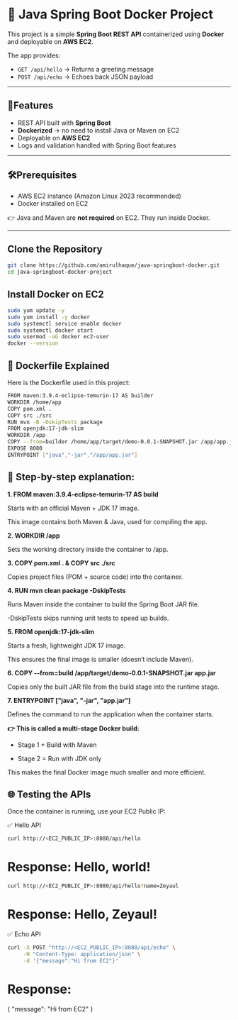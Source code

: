 # 🚀 Java Spring Boot Docker Project

This project is a simple **Spring Boot REST API** containerized using **Docker** and deployable on **AWS EC2**.

The app provides:
- `GET /api/hello` → Returns a greeting message
- `POST /api/echo` → Echoes back JSON payload

---

## 📖Features
- REST API built with **Spring Boot**
- **Dockerized** → no need to install Java or Maven on EC2
- Deployable on **AWS EC2**
- Logs and validation handled with Spring Boot features


---

## 🛠️Prerequisites
- AWS EC2 instance (Amazon Linux 2023 recommended)
- Docker installed on EC2

👉 Java and Maven are **not required** on EC2. They run inside Docker.

---

## Clone the Repository
```bash
git clone https://github.com/amirulhaque/java-springboot-docker.git
cd java-springboot-docker-project
```

## Install Docker on EC2
```bash
sudo yum update -y
sudo yum install -y docker
sudo systemctl service enable docker
sudo systemctl docker start
sudo usermod -aG docker ec2-user
docker --version
```

## 📜 Dockerfile Explained
Here is the Dockerfile used in this project:
```bash
FROM maven:3.9.4-eclipse-temurin-17 AS builder
WORKDIR /home/app
COPY pom.xml .
COPY src ./src
RUN mvn -B -DskipTests package
FROM openjdk:17-jdk-slim
WORKDIR /app
COPY --from=builder /home/app/target/demo-0.0.1-SNAPSHOT.jar /app/app.jar
EXPOSE 8080
ENTRYPOINT ["java","-jar","/app/app.jar"]
```

## 🔎 Step-by-step explanation:

**1. FROM maven:3.9.4-eclipse-temurin-17 AS build**

Starts with an official Maven + JDK 17 image.

This image contains both Maven & Java, used for compiling the app.

**2. WORKDIR /app**

Sets the working directory inside the container to /app.

**3. COPY pom.xml . & COPY src ./src**

Copies project files (POM + source code) into the container.

**4. RUN mvn clean package -DskipTests**

Runs Maven inside the container to build the Spring Boot JAR file.

-DskipTests skips running unit tests to speed up builds.

**5. FROM openjdk:17-jdk-slim**

Starts a fresh, lightweight JDK 17 image.

This ensures the final image is smaller (doesn’t include Maven).

**6. COPY --from=build /app/target/demo-0.0.1-SNAPSHOT.jar app.jar**

Copies only the built JAR file from the build stage into the runtime stage.

**7. ENTRYPOINT ["java", "-jar", "app.jar"]**

Defines the command to run the application when the container starts.

**👉 This is called a multi-stage Docker build:**

 - Stage 1 = Build with Maven

 - Stage 2 = Run with JDK only

This makes the final Docker image much smaller and more efficient.



## 🌐 Testing the APIs
Once the container is running, use your EC2 Public IP:

✅ Hello API
```bash
curl http://<EC2_PUBLIC_IP>:8080/api/hello
```
# Response: Hello, world!

```bash
curl http://<EC2_PUBLIC_IP>:8080/api/hello?name=Zeyaul
```
# Response: Hello, Zeyaul!

✅ Echo API
```bash
curl -X POST "http://<EC2_PUBLIC_IP>:8080/api/echo" \
     -H "Content-Type: application/json" \
     -d '{"message":"Hi from EC2"}'
```


# Response:
{
  "message": "Hi from EC2"
}
